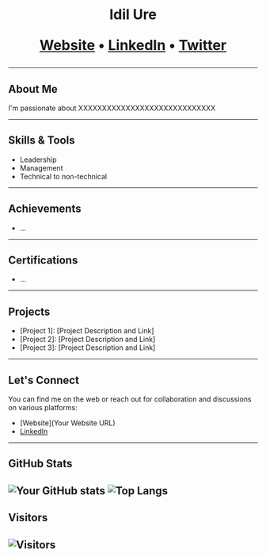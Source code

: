 <h1 align="center"> Idil Ure
<p align="center">
 <a href="[Your Website URL]">Website</a> •
 <a href="[www.linkedin.com/in/idil-üre]">LinkedIn</a> •
 <a href="[Twitter URL]">Twitter</a>
</p>
 
---
## About Me

I'm passionate about XXXXXXXXXXXXXXXXXXXXXXXXXXXXX

---
## Skills & Tools
- Leadership
- Management
- Technical to non-technical
---
## Achievements
- ...
---
## Certifications
- ...
---
## Projects
- [Project 1]: [Project Description and Link]
- [Project 2]: [Project Description and Link]
- [Project 3]: [Project Description and Link]
---
## Let's Connect
You can find me on the web or reach out for collaboration and discussions on various platforms:
- [Website](Your Website URL)
- [LinkedIn](https://www.linkedin.com/in/idil-üre)

---
## GitHub Stats
![Your GitHub stats](https://github-readmestats.vercel.app/api?username=bkaddoum&show_icons=true)
![Top Langs](https://github-readme-stats.vercel.app/api/toplangs/?username=bkaddoum&layout=compact)
---
## Visitors
![Visitors](https://visitor-badge.glitch.me/badge?page_id=bkaddoum.bkaddoum)
---
```markdown
